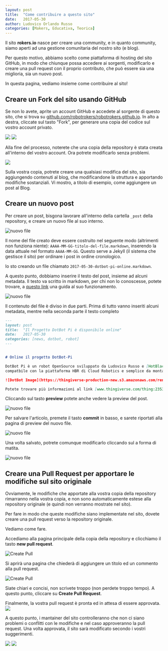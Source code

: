 ```yaml
---
layout: post
title:  "Come contribuire a questo sito"
date:   2017-05-30
author: Ludovico Orlando Russo
categories: [Makers, Educativa, Teorica]
---
```


Il sito **rokers.io** nasce per creare una community, e in quanto community, siamo
aperti ad una gestione comunitaria del nostro sito (e blog).

Per questo motivo, abbiamo scelto come piattaforma di hosting del sito GitHub, in modo
che chiunque possa accedere ai sorgenti, modificarlo e creare una pull request con
il proprio contributo, che può essere sia una miglioria, sia un nuovo post.

In questa pagina, vediamo insieme come contribuire al sito!

## Creare un Fork del sito usando GitHub

Se non lo avete, aprite un account GitHub e accedete al sorgente di questo sito,
che si trova su [github.com/robotrokers/robotrokers.github.io](https://github.com/robotrokers/robotrokers.github.io).
In alto a destra, cliccate sul tasto "Fork", per generare una copia del codice sul vostro account privato.

![](http://raw.githubusercontent.com/robotrokers/robotrokers.github.io/master/img/fork1.png)
![](http://raw.githubusercontent.com/robotrokers/robotrokers.github.io/master/img/fork2.png)

Alla fine del processo, noterete che una copia della repository è stata creata all'interno del vostro account. Ora potrete modificarlo senza problemi.

![](http://raw.githubusercontent.com/robotrokers/robotrokers.github.io/master/img/fork3.png)

Sulla vostra copia, potrete creare una qualsiasi modifica del sito, sia aggiungendo contenuti al blog, che modificandone la struttura e apportando modifiche sostanziali. Vi mostro, a titolo di esempio, come aggiungere un post al Blog.

## Creare un nuovo post

Per creare un post, bisgona lavorare all'interno della cartella `_post` della repository, e creare un nuovo file al suo interno.

![nuovo file](http://raw.githubusercontent.com/robotrokers/robotrokers.github.io/master/img/newfile.png)

Il nome del file creato deve essere costruito nel seguente modo (altrimenti non funziona niente):
`AAAA-MM-GG-titolo-del-file.markdown`, inserendo la data attuale nel formato `AAAA-MM-GG`. Questo serve a Jekyll (il sistema che gestisce il sito) per ordinare i post in ordine cronologico.

Io sto creando un file chiamato `2017-05-30-dotbot-pi-online.markdown`.

A questo punto, dobbiamo inserire il testo del post, insieme ad alcuni metadata. Il testo va scritto in markdown, per chi non lo conoscesse, potete trovare, a [questo link](http://www.maffucci.it/2013/08/29/formattazione-del-testo-con-markdown/) una guida al suo funzionamento.

![nuovo file](http://raw.githubusercontent.com/robotrokers/robotrokers.github.io/master/img/writefile.png)


Il contenuto del file è diviso in due parti. Prima di tutto vanno inseriti alcuni metadata, mentre nella seconda parte il testo completo

```markdown
---
layout: post
title:  "Il Progetto DotBot Pi è disponibile online"
date:   2017-05-30
categories: [news, dotbot, robot]
---


# Online il progetto DotBot-Pi

DotBot Pi è un robot OpenSource sviluppato da Ludovico Russo e [HotBlack Robotics](www.hotblackrobotics.com). È il primo robot DotBot interamente
compatbile con la piattaforma HBR di Cloud Robotics e semplice da montare!

![DotBot Image](https://thingiverse-production-new.s3.amazonaws.com/renders/87/ad/0c/c6/e0/cba944d8425bd5ed84eacdee732a950f_preview_featured.JPG)

Potete trovare più informazioni al link [www.thingiverse.com/thing:2353479](https://www.thingiverse.com/thing:2353479).
```

Cliccando sul tasto **preview** potete anche vedere la preview del post.

![nuovo file](http://raw.githubusercontent.com/robotrokers/robotrokers.github.io/master/img/preview.png)


Per salvare l'articolo, premete il tasto **commit** in basso, e sarete riportati alla pagina di preview del nuovo file.

![nuovo file](http://raw.githubusercontent.com/robotrokers/robotrokers.github.io/master/img/commit.png)


Una volta salvato, potrete comunque modificarlo cliccando sul a forma di matita.

![nuovo file](http://raw.githubusercontent.com/robotrokers/robotrokers.github.io/master/img/edit.png)

## Creare una Pull Request per apportare le modifiche sul sito originale

Ovviamente, le modifiche che apportate alla vostra copia della repository rimarranno nella vostra copia, e non sono automaticamente estese alla repository originale (e quindi non verranno mostrate nel sito). 

Per fare in modo che queste modifiche siano implementate nel sito, dovete creare una pull request verso la repository originale. 

Vediamo come fare.

Accediamo alla pagina principale della copia della repository e clicchiamo il tasto **new pull request**.

![Create Pull](http://raw.githubusercontent.com/robotrokers/robotrokers.github.io/master/img/createpull.png)

Si aprirà una pagina che chiederà di aggiungere un titolo ed un commento alla pull request.

![Create Pull](http://raw.githubusercontent.com/robotrokers/robotrokers.github.io/master/img/commentpull.png)

Siate chiari e concisi, non scrivete troppo (non perdete troppo tempo). A questo punto, cliccare su **Create Pull Request**.

Finalmente, la vostra pull request è pronta ed in attesa di essere approvata.
![](http://raw.githubusercontent.com/robotrokers/robotrokers.github.io/master/img/pullrequest.png)

A questo punto, i mantainer del sito controlleranno che non ci siano problemi o conflitti con le modifiche e nel caso approveranno la pull request. Una volta approvata, il sito sarà modificato secondo i vostri suggerimenti.

![](http://raw.githubusercontent.com/robotrokers/robotrokers.github.io/master/img/pulldone1.png)
![](http://raw.githubusercontent.com/robotrokers/robotrokers.github.io/master/img/pulldone2.png)